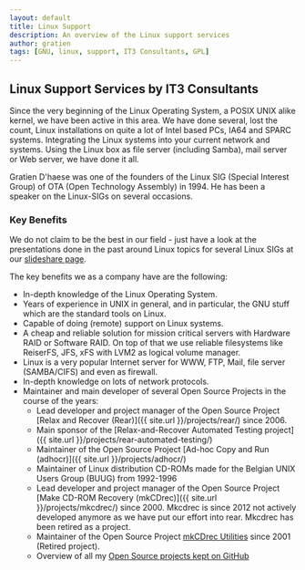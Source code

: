 ```yaml
---
layout: default
title: Linux Support
description: An overview of the Linux support services
author: gratien
tags: [GNU, linux, support, IT3 Consultants, GPL]
---
```


## Linux Support Services by IT3 Consultants

Since the very beginning of the Linux Operating System, a POSIX UNIX alike kernel, we have been active in this area. We have done several, lost the count, Linux installations on quite a lot of Intel based PCs, IA64 and SPARC systems. Integrating the Linux systems into your current network and systems. Using the Linux box as file server (including Samba), mail server or Web server, we have done it all.

Gratien D'haese was one of the founders of the Linux SIG (Special Interest Group) of OTA (Open Technology Assembly) in 1994. He has been a speaker on the Linux-SIGs on several occasions.

### Key Benefits

We do not claim to be the best in our field - just have a look at the presentations done in the past around Linux topics for several Linux SIGs at our [slideshare page](http://www.slideshare.net/gratien_dhaese).

The key benefits we as a company have are the following:

 * In-depth knowledge of the Linux Operating System.
 * Years of experience in UNIX in general, and in particular, the GNU stuff which are the standard tools on Linux.
 * Capable of doing (remote) support on Linux systems.
 * A cheap and reliable solution for mission critical servers with Hardware RAID or Software RAID. On top of that we use reliable filesystems like ReiserFS, JFS, xFS with LVM2 as logical volume manager.
 * Linux is a very popular Internet server for WWW, FTP, Mail, file server (SAMBA/CIFS) and even as firewall. 
 * In-depth knowledge on lots of network protocols.
 * Maintainer and main developer of several Open Source Projects in the course of the years:
   - Lead developer and project manager of the Open Source Project [Relax and Recover (Rear)]({{ site.url }}/projects/rear/) since 2006.
   - Main sponsor of the [Relax-and-Recover Automated Testing project]({{ site.url }}/projects/rear-automated-testing/)
   - Maintainer of the Open Source Project [Ad-hoc Copy and Run (adhocr)]({{ site.url }}/projects/adhocr/)
   - Maintainer of Linux distribution CD-ROMs made for the Belgian UNIX Users Group (BUUG) from 1992-1996
   - Lead developer and project manager of the Open Source Project [Make CD-ROM Recovery (mkCDrec)]({{ site.url }}/projects/mkcdrec/) since 2000. Mkcdrec is since 2012 not actively developed anymore as we have put our effort into rear. Mkcdrec has been retired as a project.
   - Maintainer of the Open Source Project [mkCDrec Utilities](http://mkcdrec.sourceforge.net/utilities.html) since 2001 (Retired project).
   - Overview of all my [Open Source projects kept on GitHub](https://github.com/gdha?tab=repositories)
